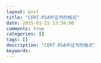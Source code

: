 ```yaml
---
layout: post
title: "CERT.RSA中证书的格式"
date: 2015-01-15 13:58:00 
comments: true
categories: []
tags: []
description: "CERT.RSA中证书的格式"
keywords: 
---
```



 
  
   
   
  
 
 
  
  
 
 
  
  
 


